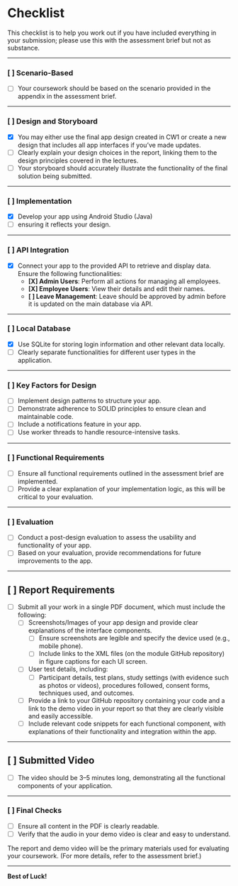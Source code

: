 # Checklist

This checklist is to help you work out if you have included everything in your submission; please use this with the assessment brief but not as substance.

---

### [ ] Scenario-Based

- [ ] Your coursework should be based on the scenario provided in the appendix in the assessment brief.

---

### [ ] Design and Storyboard

- [X] You may either use the final app design created in CW1 or create a new design that includes all app interfaces if you’ve made updates.
- [ ] Clearly explain your design choices in the report, linking them to the design principles covered in the lectures.
- [ ] Your storyboard should accurately illustrate the functionality of the final solution being submitted.

---

### [ ] Implementation

- [X] Develop your app using Android Studio (Java)
- [ ] ensuring it reflects your design.

---

### [ ] API Integration

- [X] Connect your app to the provided API to retrieve and display data. Ensure the following functionalities:
  - **[X] Admin Users**: Perform all actions for managing all employees.
  - **[X] Employee Users**: View their details and edit their names.
  - **[ ] Leave Management**: Leave should be approved by admin before it is updated on the main database via API.

---

### [ ] Local Database

- [X] Use SQLite for storing login information and other relevant data locally.
- [ ] Clearly separate functionalities for different user types in the application.

---

### [ ] Key Factors for Design

- [ ] Implement design patterns to structure your app.
- [ ] Demonstrate adherence to SOLID principles to ensure clean and maintainable code.
- [ ] Include a notifications feature in your app.
- [ ] Use worker threads to handle resource-intensive tasks.

---

### [ ] Functional Requirements

- [ ] Ensure all functional requirements outlined in the assessment brief are implemented.
- [ ] Provide a clear explanation of your implementation logic, as this will be critical to your evaluation.

---

### [ ] Evaluation

- [ ] Conduct a post-design evaluation to assess the usability and functionality of your app.
- [ ] Based on your evaluation, provide recommendations for future improvements to the app.

---

## [ ] Report Requirements

- [ ] Submit all your work in a single PDF document, which must include the following:
  - [ ] Screenshots/Images of your app design and provide clear explanations of the interface components.
    - [ ] Ensure screenshots are legible and specify the device used (e.g., mobile phone).
    - [ ] Include links to the XML files (on the module GitHub repository) in figure captions for each UI screen.
  - [ ] User test details, including:
    - [ ] Participant details, test plans, study settings (with evidence such as photos or videos), procedures followed, consent forms, techniques used, and outcomes.
  - [ ] Provide a link to your GitHub repository containing your code and a link to the demo video in your report so that they are clearly visible and easily accessible.
  - [ ] Include relevant code snippets for each functional component, with explanations of their functionality and integration within the app.

---

## [ ] Submitted Video

- [ ] The video should be 3–5 minutes long, demonstrating all the functional components of your application.

---

### [ ] Final Checks

- [ ] Ensure all content in the PDF is clearly readable.
- [ ] Verify that the audio in your demo video is clear and easy to understand.

The report and demo video will be the primary materials used for evaluating your coursework. (For more details, refer to the assessment brief.)

---

**Best of Luck!**
